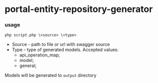 # portal-entity-repository-generator

### usage

`php script.php \<source> \<type>`

* Source - path to file or url with swagger source
* Type - type of generated models. Accepted values:
  * api_operation_map;
  * model;
  * general;

Models will be generated to `output` directory
